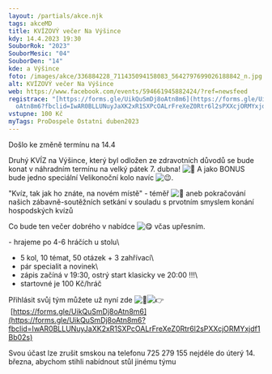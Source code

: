 ```yaml
---
layout: /partials/akce.njk
tags: akceMD
title: KVÍZOVÝ večer Na Výšince
kdy: 14.4.2023 19:30
SouborRok: "2023"
SouborMesic: "04"
SouborDen: "14"
kde: a Výšince
foto: /images/akce/336884228_711435094158083_5642797699026188842_n.jpg
alt: KVÍZOVÝ večer Na Výšince
web: https://www.facebook.com/events/594661945882424/?ref=newsfeed
registrace: "[https://forms.gle/UikQuSmDj8oAtn8m6](https://forms.gle/UikQuSmDj8\
  oAtn8m6?fbclid=IwAR0BLLUNuyJaXK2xR1SXPcOALrFreXeZ0Rtr6l2sPXXcjORMYxjdf1Bb02s)"
vstupne: 100 Kč
myTags: ProDospele Ostatni duben2023
---
```

Došlo ke změně termínu na 14.4



Druhý KVÍZ na Výšince, který byl odložen ze zdravotních důvodů se bude konat v náhradním termínu na velký pátek 7. dubna! ![🐣](https://static.xx.fbcdn.net/images/emoji.php/v9/td/1/16/1f423.png) A jako BONUS bude jedno speciální Velikonoční kolo navíc ![😉](https://static.xx.fbcdn.net/images/emoji.php/v9/t57/1/16/1f609.png).

"Kvíz, tak jak ho znáte, na novém místě" - téměř ![🙂](https://static.xx.fbcdn.net/images/emoji.php/v9/t4c/1/16/1f642.png) aneb pokračování našich zábavně-soutěžních setkání v souladu s prvotním smyslem konání hospodských kvízů

Co bude ten večer dobrého v nabídce ![😋](https://static.xx.fbcdn.net/images/emoji.php/v9/t0/1/16/1f60b.png) včas upřesním.

\- hrajeme po 4-6 hráčích u stolu\

* 5 kol, 10 témat, 50 otázek + 3 zahřívací\
* pár specialit a novinek\
* zápis začíná v 19:30, ostrý start klasicky ve 20:00 !!!\
* startovné je 100 Kč/hráč

Přihlásit svůj tým můžete už nyní zde ![📝](https://static.xx.fbcdn.net/images/emoji.php/v9/tcc/1/16/1f4dd.png)![👉](https://static.xx.fbcdn.net/images/emoji.php/v9/t51/1/16/1f449.png) [https://forms.gle/UikQuSmDj8oAtn8m6](https://forms.gle/UikQuSmDj8oAtn8m6?fbclid=IwAR0BLLUNuyJaXK2xR1SXPcOALrFreXeZ0Rtr6l2sPXXcjORMYxjdf1Bb02s)

Svou účast lze zrušit smskou na telefonu 725 279 155 nejdéle do úterý 14. března, abychom stihli nabídnout stůl jinému týmu

<!--EndFragment-->